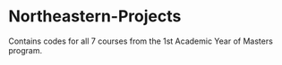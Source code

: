 # Northeastern-Projects

Contains codes for all 7 courses from the 1st Academic Year of Masters program.
